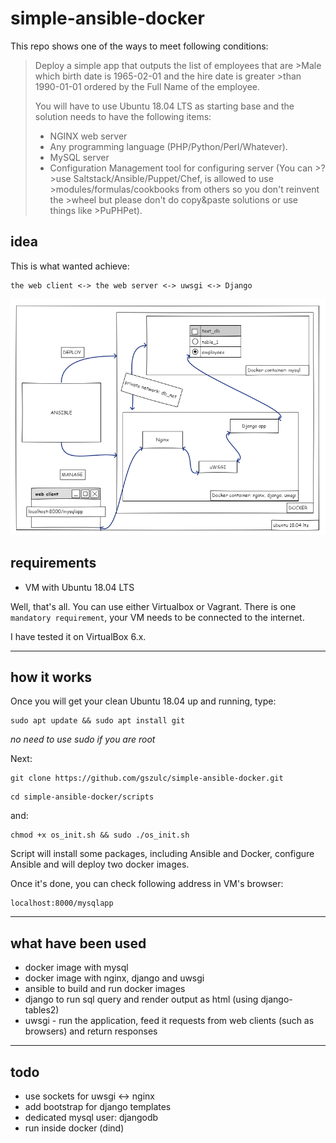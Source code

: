# simple-ansible-docker
This repo shows one of the ways to meet following conditions:

>Deploy a simple app that outputs the list of employees that are >Male which birth date is 1965-02-01 and the hire date is greater >than 1990-01-01 ordered by the Full Name of the employee.
>
>You will have to use Ubuntu 18.04 LTS as starting base and the solution needs to have the following items:
>
>- NGINX web server
>- Any programming language (PHP/Python/Perl/Whatever).
>- MySQL server
>- Configuration Management tool for configuring server (You can >?>use Saltstack/Ansible/Puppet/Chef, is allowed to use >modules/formulas/cookbooks from others so you don't reinvent the >wheel but please don't do copy&paste solutions or use things like >PuPHPet).

## idea
This is what wanted achieve:
```
the web client <-> the web server <-> uwsgi <-> Django
```
![idea](images/img.png)

## requirements
* VM with Ubuntu 18.04 LTS

Well, that's all. You can use either Virtualbox or Vagrant.
There is one `mandatory requirement`, your VM needs to be connected to the internet.

I have tested it on VirtualBox 6.x.

-----
## how it works
Once you will get your clean Ubuntu 18.04 up and running, type:
```
sudo apt update && sudo apt install git
```
_no need to use sudo if you are root_

Next:
```
git clone https://github.com/gszulc/simple-ansible-docker.git
```
```
cd simple-ansible-docker/scripts
```
and:
```
chmod +x os_init.sh && sudo ./os_init.sh
```
Script will install some packages, including Ansible and Docker, configure Ansible and will deploy two docker images.

Once it's done, you can check following address in VM's browser:
```
localhost:8000/mysqlapp
```
-----
## what have been used
* docker image with mysql
* docker image with nginx, django and uwsgi
* ansible to build and run docker images
* django to run sql query and render output as html (using django-tables2)
* uwsgi - run the application, feed it requests from web clients (such as browsers) and return responses

-----
## todo
* use sockets for uwsgi <-> nginx
* add bootstrap for django templates
* dedicated mysql user: djangodb
* run inside docker (dind)

